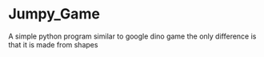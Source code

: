 # Jumpy_Game
A simple python program similar to google dino game the only difference is that it is made from shapes 
